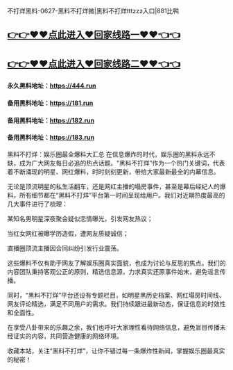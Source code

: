 不打烊黑料-0627-黑料不打烊微|黑料不打烊tttzzz入口|881比鸭

## [👉👉♥♥点此进入♥回家线路一♥♥👈👈](https://unpkg.com/182run/index.html)
## [👉👉♥♥点此进入♥回家线路二♥♥👈👈](https://unpkg.com/182-1run/index.html)

#### 永久黑料地址：https://444.run
#### 备用黑料地址：https://181.run
#### 备用黑料地址：https://182.run
#### 备用黑料地址：https://183.run

黑料不打烊：娱乐圈最全爆料大汇总
在信息爆炸的时代，娱乐圈的黑料永远不缺，成为广大网友每日必追的热点话题。“黑料不打烊”作为一个热门关键词，代表着不断涌现的明星、网红爆料，时时刻刻更新，带给大家最新最全的内幕信息。

无论是顶流明星的私生活翻车，还是网红主播的塌房事件，甚至是幕后经纪人的爆料，所有细节都在“黑料不打烊”平台第一时间呈现给用户。我们对近期热度最高的几大事件进行了梳理：

某知名男明星深夜聚会疑似恋情曝光，引发网友热议；

当红女网红被曝学历造假，遭网友质疑诚信；

直播圈顶流主播因合同纠纷引发行业震荡。

这些爆料不仅有助于网友了解娱乐圈真实面貌，也成为讨论与反思的焦点。我们的内容团队秉持客观公正的原则，精选信息源，力求真实还原事件始末，避免谣言传播。

同时，“黑料不打烊”平台还设有专题栏目，如明星黑历史档案、网红塌房时间线、网友评论精选，满足不同用户的需求。我们持续跟进最新动态，保证信息的时效性和全面性。

在享受八卦带来的乐趣之余，我们也呼吁大家理性看待网络信息，避免盲目传播未经证实的内容，共同营造健康的网络环境。

收藏本站，关注“黑料不打烊”，让你不错过每一条爆炸性新闻，掌握娱乐圈最真实的秘密！





